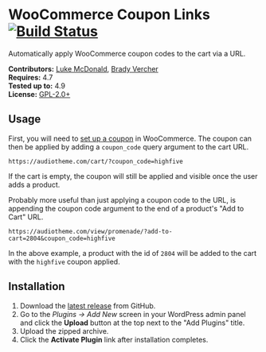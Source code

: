 # WooCommerce Coupon Links [![Build Status](https://travis-ci.org/cedaro/woocommerce-coupon-links.svg?branch=develop)](https://travis-ci.org/cedaro/woocommerce-coupon-links)

Automatically apply WooCommerce coupon codes to the cart via a URL.

__Contributors:__ [Luke McDonald](https://github.com/thelukemcdonald), [Brady Vercher](https://twitter.com/bradyvercher)  
__Requires:__ 4.7  
__Tested up to:__ 4.9  
__License:__ [GPL-2.0+](https://www.gnu.org/licenses/gpl-2.0.html)

## Usage

First, you will need to [set up a coupon](https://docs.woocommerce.com/document/coupon-management/) in WooCommerce. The coupon can then be applied by adding a `coupon_code` query argument to the cart URL.

`https://audiotheme.com/cart/?coupon_code=highfive`

If the cart is empty, the coupon will still be applied and visible once the user adds a product.

Probably more useful than just applying a coupon code to the URL, is appending the coupon code argument to the end of a product's "Add to Cart" URL.

`https://audiotheme.com/view/promenade/?add-to-cart=2804&coupon_code=highfive`

In the above example, a product with the id of `2804` will be added to the cart with the `highfive` coupon applied.

## Installation ##

1. Download the [latest release](https://github.com/cedaro/woocommerce-coupon-links/archive/master.zip) from GitHub.
2. Go to the _Plugins &rarr; Add New_ screen in your WordPress admin panel and click the __Upload__ button at the top next to the "Add Plugins" title.
3. Upload the zipped archive.
4. Click the __Activate Plugin__ link after installation completes.
